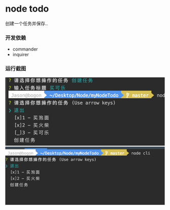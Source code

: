 # node todo
创建一个任务并保存..

### 开发依赖
  * commander
  * inquirer

### 运行截图
![](static/1.png)
![](static/2.png)
